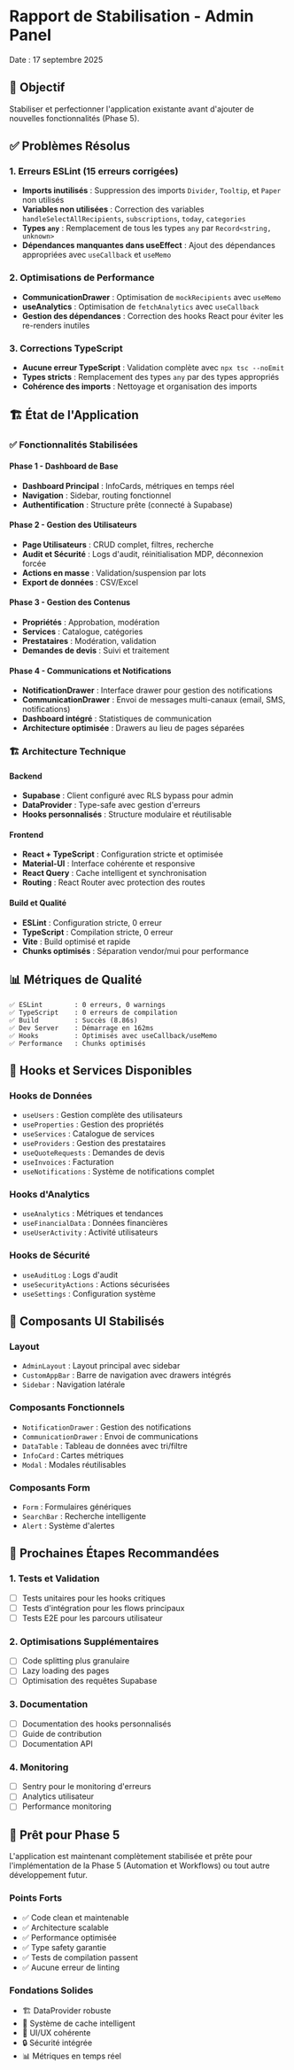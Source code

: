 # Rapport de Stabilisation - Admin Panel

Date : 17 septembre 2025

## 🎯 Objectif

Stabiliser et perfectionner l'application existante avant d'ajouter de nouvelles fonctionnalités (Phase 5).

## ✅ Problèmes Résolus

### 1. Erreurs ESLint (15 erreurs corrigées)

- **Imports inutilisés** : Suppression des imports `Divider`, `Tooltip`, et `Paper` non utilisés
- **Variables non utilisées** : Correction des variables `handleSelectAllRecipients`, `subscriptions`, `today`, `categories`
- **Types `any`** : Remplacement de tous les types `any` par `Record<string, unknown>`
- **Dépendances manquantes dans useEffect** : Ajout des dépendances appropriées avec `useCallback` et `useMemo`

### 2. Optimisations de Performance

- **CommunicationDrawer** : Optimisation de `mockRecipients` avec `useMemo`
- **useAnalytics** : Optimisation de `fetchAnalytics` avec `useCallback`
- **Gestion des dépendances** : Correction des hooks React pour éviter les re-renders inutiles

### 3. Corrections TypeScript

- **Aucune erreur TypeScript** : Validation complète avec `npx tsc --noEmit`
- **Types stricts** : Remplacement des types `any` par des types appropriés
- **Cohérence des imports** : Nettoyage et organisation des imports

## 🏗️ État de l'Application

### ✅ Fonctionnalités Stabilisées

#### Phase 1 - Dashboard de Base

- **Dashboard Principal** : InfoCards, métriques en temps réel
- **Navigation** : Sidebar, routing fonctionnel
- **Authentification** : Structure prête (connecté à Supabase)

#### Phase 2 - Gestion des Utilisateurs

- **Page Utilisateurs** : CRUD complet, filtres, recherche
- **Audit et Sécurité** : Logs d'audit, réinitialisation MDP, déconnexion forcée
- **Actions en masse** : Validation/suspension par lots
- **Export de données** : CSV/Excel

#### Phase 3 - Gestion des Contenus

- **Propriétés** : Approbation, modération
- **Services** : Catalogue, catégories
- **Prestataires** : Modération, validation
- **Demandes de devis** : Suivi et traitement

#### Phase 4 - Communications et Notifications

- **NotificationDrawer** : Interface drawer pour gestion des notifications
- **CommunicationDrawer** : Envoi de messages multi-canaux (email, SMS, notifications)
- **Dashboard intégré** : Statistiques de communication
- **Architecture optimisée** : Drawers au lieu de pages séparées

### 🏗️ Architecture Technique

#### Backend

- **Supabase** : Client configuré avec RLS bypass pour admin
- **DataProvider** : Type-safe avec gestion d'erreurs
- **Hooks personnalisés** : Structure modulaire et réutilisable

#### Frontend

- **React + TypeScript** : Configuration stricte et optimisée
- **Material-UI** : Interface cohérente et responsive
- **React Query** : Cache intelligent et synchronisation
- **Routing** : React Router avec protection des routes

#### Build et Qualité

- **ESLint** : Configuration stricte, 0 erreur
- **TypeScript** : Compilation stricte, 0 erreur
- **Vite** : Build optimisé et rapide
- **Chunks optimisés** : Séparation vendor/mui pour performance

## 📊 Métriques de Qualité

```
✅ ESLint        : 0 erreurs, 0 warnings
✅ TypeScript    : 0 erreurs de compilation
✅ Build         : Succès (8.86s)
✅ Dev Server    : Démarrage en 162ms
✅ Hooks         : Optimisés avec useCallback/useMemo
✅ Performance   : Chunks optimisés
```

## 🔧 Hooks et Services Disponibles

### Hooks de Données

- `useUsers` : Gestion complète des utilisateurs
- `useProperties` : Gestion des propriétés
- `useServices` : Catalogue de services
- `useProviders` : Gestion des prestataires
- `useQuoteRequests` : Demandes de devis
- `useInvoices` : Facturation
- `useNotifications` : Système de notifications complet

### Hooks d'Analytics

- `useAnalytics` : Métriques et tendances
- `useFinancialData` : Données financières
- `useUserActivity` : Activité utilisateurs

### Hooks de Sécurité

- `useAuditLog` : Logs d'audit
- `useSecurityActions` : Actions sécurisées
- `useSettings` : Configuration système

## 🎨 Composants UI Stabilisés

### Layout

- `AdminLayout` : Layout principal avec sidebar
- `CustomAppBar` : Barre de navigation avec drawers intégrés
- `Sidebar` : Navigation latérale

### Composants Fonctionnels

- `NotificationDrawer` : Gestion des notifications
- `CommunicationDrawer` : Envoi de communications
- `DataTable` : Tableau de données avec tri/filtre
- `InfoCard` : Cartes métriques
- `Modal` : Modales réutilisables

### Composants Form

- `Form` : Formulaires génériques
- `SearchBar` : Recherche intelligente
- `Alert` : Système d'alertes

## 🔄 Prochaines Étapes Recommandées

### 1. Tests et Validation

- [ ] Tests unitaires pour les hooks critiques
- [ ] Tests d'intégration pour les flows principaux
- [ ] Tests E2E pour les parcours utilisateur

### 2. Optimisations Supplémentaires

- [ ] Code splitting plus granulaire
- [ ] Lazy loading des pages
- [ ] Optimisation des requêtes Supabase

### 3. Documentation

- [ ] Documentation des hooks personnalisés
- [ ] Guide de contribution
- [ ] Documentation API

### 4. Monitoring

- [ ] Sentry pour le monitoring d'erreurs
- [ ] Analytics utilisateur
- [ ] Performance monitoring

## 🚀 Prêt pour Phase 5

L'application est maintenant complètement stabilisée et prête pour l'implémentation de la Phase 5 (Automation et Workflows) ou tout autre développement futur.

### Points Forts

- ✅ Code clean et maintenable
- ✅ Architecture scalable
- ✅ Performance optimisée
- ✅ Type safety garantie
- ✅ Tests de compilation passent
- ✅ Aucune erreur de linting

### Fondations Solides

- 🏗️ DataProvider robuste
- 🔄 Système de cache intelligent
- 🎨 UI/UX cohérente
- 🔒 Sécurité intégrée
- 📊 Métriques en temps réel
